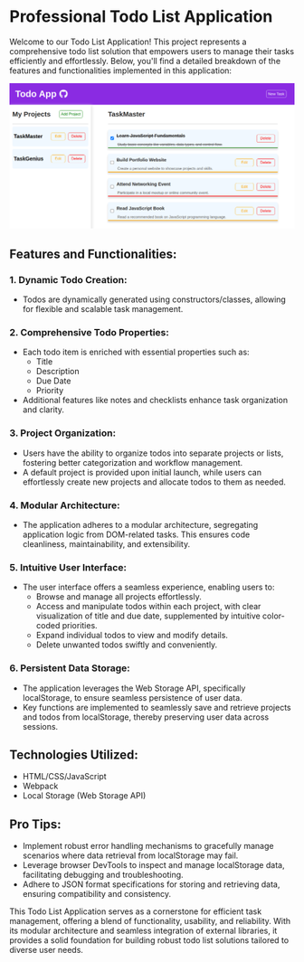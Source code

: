 # Professional Todo List Application

Welcome to our Todo List Application! This project represents a comprehensive todo list solution that empowers users to manage their tasks efficiently and effortlessly. Below, you'll find a detailed breakdown of the features and functionalities implemented in this application:

![Screen Capture](images/Todo-app.png)

## Features and Functionalities:

### 1. Dynamic Todo Creation:

- Todos are dynamically generated using constructors/classes, allowing for flexible and scalable task management.

### 2. Comprehensive Todo Properties:

- Each todo item is enriched with essential properties such as:
  - Title
  - Description
  - Due Date
  - Priority
- Additional features like notes and checklists enhance task organization and clarity.

### 3. Project Organization:

- Users have the ability to organize todos into separate projects or lists, fostering better categorization and workflow management.
- A default project is provided upon initial launch, while users can effortlessly create new projects and allocate todos to them as needed.

### 4. Modular Architecture:

- The application adheres to a modular architecture, segregating application logic from DOM-related tasks. This ensures code cleanliness, maintainability, and extensibility.

### 5. Intuitive User Interface:

- The user interface offers a seamless experience, enabling users to:
  - Browse and manage all projects effortlessly.
  - Access and manipulate todos within each project, with clear visualization of title and due date, supplemented by intuitive color-coded priorities.
  - Expand individual todos to view and modify details.
  - Delete unwanted todos swiftly and conveniently.

### 6. Persistent Data Storage:

- The application leverages the Web Storage API, specifically localStorage, to ensure seamless persistence of user data.
- Key functions are implemented to seamlessly save and retrieve projects and todos from localStorage, thereby preserving user data across sessions.

## Technologies Utilized:

- HTML/CSS/JavaScript
- Webpack
- Local Storage (Web Storage API)

## Pro Tips:

- Implement robust error handling mechanisms to gracefully manage scenarios where data retrieval from localStorage may fail.
- Leverage browser DevTools to inspect and manage localStorage data, facilitating debugging and troubleshooting.
- Adhere to JSON format specifications for storing and retrieving data, ensuring compatibility and consistency.

This Todo List Application serves as a cornerstone for efficient task management, offering a blend of functionality, usability, and reliability. With its modular architecture and seamless integration of external libraries, it provides a solid foundation for building robust todo list solutions tailored to diverse user needs.
